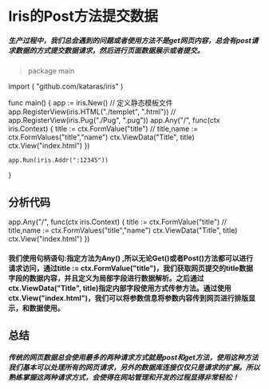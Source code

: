 # Iris的Post方法提交数据

##### 生产过程中，我们总会遇到的问题或者使用方法不是get网页内容，总会有post请求数据的方式提交数据请求，然后进行页面数据展示或者提交。		


>package main

import (
	"github.com/kataras/iris"
)

func main() {
	app := iris.New()
	// 定义静态模板文件
	app.RegisterView(iris.HTML("./templet", ".html"))
	// app.RegisterView(iris.Pug("./Pug", ".pug"))
	app.Any("/", func(ctx iris.Context) {
		title := ctx.FormValue("title")
		// title,name := ctx.FormValues("title","name")
		ctx.ViewData("Title", title)
		ctx.View("index.html")
	})

	app.Run(iris.Addr(":12345"))
}




## 分析代码
app.Any("/", func(ctx iris.Context) {
		title := ctx.FormValue("title")
		// title,name := ctx.FormValues("title","name")
		ctx.ViewData("Title", title)
		ctx.View("index.html")
	})

#### 我们使用句柄语句:指定方法为Any() ,所以无论Get()或者Post()方法都可以进行请求访问，通过title := ctx.FormValue("title")，我们获取网页提交的title数据字段的数据内容，并且定义为局部字段进行数据解析。之后通过ctx.ViewData("Title", title)指定内部字段使用方式传参方法。通过使用ctx.View("index.html")，我们可以将参数信息将参数内容传到网页进行排版显示，和数据使用。

## 总结
##### 传统的网页数据总会使用最多的两种请求方式就是post和get方法，使用这种方法我们基本可以处理所有的网页请求，另外的数据库连接仅仅只是请求的扩展。所以熟练掌握这两种请求方式，会使得在网站管理和开发的过程显得非常轻松！